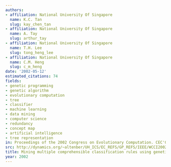 ```yaml
---
authors:
- affiliation: National University Of Singapore
  name: K.C. Tan
  slug: kay_chen_tan
- affiliation: National University Of Singapore
  name: A. Tay
  slug: arthur_tay
- affiliation: National University Of Singapore
  name: T.H. Lee
  slug: tong_heng_lee
- affiliation: National University Of Singapore
  name: C.M. Heng
  slug: c_m_heng
date: '2002-05-12'
estimated_citations: 74
fields:
- genetic programming
- genetic algorithm
- evolutionary computation
- tree
- classifier
- machine learning
- data mining
- computer science
- redundancy
- concept map
- artificial intelligence
- tree representation
in: Proceedings of the 2002 Congress on Evolutionary Computation. CEC'02 (Cat. No.02TH8600)
src: http://dynamics.org/~altenber/UH_ICS/EC_REFS/GP_REFS/IEEE/WCCI2002/7101.pdf
title: Mining multiple comprehensible classification rules using genetic programming
year: 2002
---
```

